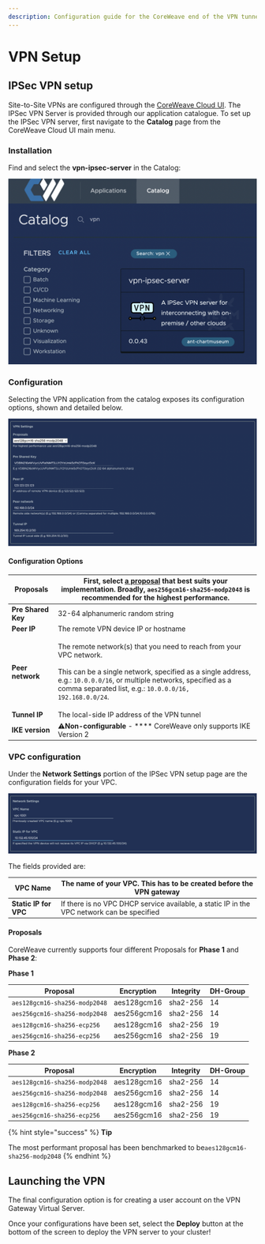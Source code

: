 ```yaml
---
description: Configuration guide for the CoreWeave end of the VPN tunnel.
---
```


# VPN Setup

## IPSec VPN setup

Site-to-Site VPNs are configured through the [CoreWeave Cloud UI](../../../../../virtual-servers/deployment-methods/coreweave-apps.md). The IPSec VPN Server is provided through our application catalogue. To set up the IPSec VPN server, first navigate to the **Catalog** page from the CoreWeave Cloud UI main menu.

### Installation

Find and select the **vpn-ipsec-server** in the Catalog:

![The applications page on CoreWeave Cloud, with a search filter for "vpn."](<../../../../.gitbook/assets/image (2) (1).png>)

### Configuration

Selecting the VPN application from the catalog exposes its configuration options, shown and detailed below.

![VPN Server configuration example.](<../../../../.gitbook/assets/image (1) (1).png>)

#### Configuration Options

| **Proposals**      | First, select [a proposal](vpn-setup.md#proposals) that best suits your implementation. Broadly, `aes256gcm16-sha256-modp2048` is recommended for the highest performance.                                                                                                                |
| ------------------ | ----------------------------------------------------------------------------------------------------------------------------------------------------------------------------------------------------------------------------------------------------------------------------------------- |
| **Pre Shared Key** | 32-64 alphanumeric random string                                                                                                                                                                                                                                                          |
| **Peer IP**        | The remote VPN device IP or hostname                                                                                                                                                                                                                                                      |
| **Peer network**   | <p>The remote network(s) that you need to reach from your VPC network.<br><br>This can be a single network, specified as a single address, e.g.: <code>10.0.0.0/16</code>, or multiple networks, specified as a comma separated list, e.g.: <code>10.0.0.0/16, 192.168.0.0/24</code>.</p> |
| **Tunnel IP**      | The local-side IP address of the VPN tunnel                                                                                                                                                                                                                                               |
| **IKE version**    | :warning:**Non-configurable** - **** CoreWeave only supports IKE Version 2                                                                                                                                                                                                                |

### VPC configuration

Under the **Network Settings** portion of the IPSec VPN setup page are the configuration fields for your VPC.

![VPC configuration example.](<../../../../.gitbook/assets/image (2).png>)

The fields provided are:

| **VPC Name**          | The name of your VPC. This has to be created before the VPN gateway                        |
| --------------------- | ------------------------------------------------------------------------------------------ |
| **Static IP for VPC** | If there is no VPC DHCP service available, a static IP in the VPC network can be specified |

#### Proposals

CoreWeave currently supports four different Proposals for **Phase 1** and **Phase 2**:

**Phase 1**

| Proposal                       | Encryption  | Integrity | DH-Group |
| ------------------------------ | ----------- | --------- | -------- |
| `aes128gcm16-sha256-modp2048​` | aes128gcm16 | sha2-256  | 14       |
| `aes256gcm16-sha256-modp2048`  | aes256gcm16 | sha2-256  | 14       |
| `aes128gcm16-sha256-ecp256`    | aes128gcm16 | sha2-256  | 19       |
| `aes256gcm16-sha256-ecp256`    | aes256gcm16 | sha2-256  | 19       |

**Phase 2**

| Proposal                       | Encryption  | Integrity | DH-Group |
| ------------------------------ | ----------- | --------- | -------- |
| `aes128gcm16-sha256-modp2048​` | aes128gcm16 | sha2-256  | 14       |
| `aes256gcm16-sha256-modp2048`  | aes256gcm16 | sha2-256  | 14       |
| `aes128gcm16-sha256-ecp256`    | aes128gcm16 | sha2-256  | 19       |
| `aes256gcm16-sha256-ecp256`    | aes256gcm16 | sha2-256  | 19       |

{% hint style="success" %}
**Tip**

The most performant proposal has been benchmarked to be`aes128gcm16-sha256-modp2048`
{% endhint %}

## Launching the VPN

The final configuration option is for creating a user account on the VPN Gateway Virtual Server.

Once your configurations have been set, select the **Deploy** button at the bottom of the screen to deploy the VPN server to your cluster!
